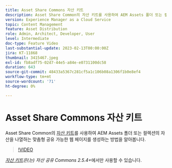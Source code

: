 ```yaml
---
title: Asset Share Commons 자산 키트
description: Asset Share Common의 자산 키트를 사용하여 AEM Assets 폴더 또는 컬렉션의 자산을 나열하는 맞춤형 공유 가능한 웹 페이지를 생성하는 방법을 알아봅니다.
version: Experience Manager as a Cloud Service
topic: Content Management
feature: Asset Distribution
role: Admin, Architect, Developer, User
level: Intermediate
doc-type: Feature Video
last-substantial-update: 2023-02-13T00:00:00Z
jira: KT-11868
thumbnail: 3415467.jpeg
exl-id: fb8adf75-02d7-44e5-a84e-e0731100dc58
duration: 643
source-git-commit: 48433a5367c281cf5a1c106b08a1306f1b0e8ef4
workflow-type: tm+mt
source-wordcount: '71'
ht-degree: 0%

---
```


# Asset Share Commons 자산 키트

Asset Share Common의 [자산 키트](https://opensource.adobe.com/asset-share-commons/pages/asset-kit/overview/)를 사용하여 AEM Assets 폴더 또는 컬렉션의 자산을 나열하는 맞춤형 공유 가능한 웹 페이지를 생성하는 방법을 알아봅니다.

>[!VIDEO](https://video.tv.adobe.com/v/3453458?quality=12&learn=on&captions=kor)

_[자산 키트](https://opensource.adobe.com/asset-share-commons/pages/asset-kit/overview/)은(는) 자산 공유 Commons 2.5.4+_&#x200B;에서만 사용할 수 있습니다.
